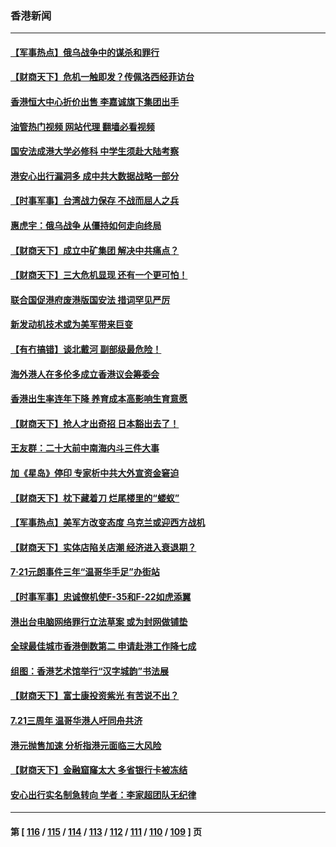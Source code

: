 ### 香港新闻
---
#### [【军事热点】俄乌战争中的谋杀和罪行](../../pages/ncid1349362/n13794020.md?08030445) 
#### [【财商天下】危机一触即发？传佩洛西经菲访台](../../pages/ncid1349362/n13793484.md?08030445) 
#### [香港恒大中心折价出售 李嘉诚旗下集团出手](../../pages/ncid1349362/n13793468.md?08030445) 
#### [油管热门视频 网站代理 翻墙必看视频](http://209.222.30.114:81/youtube.html?08030445)
#### [国安法成港大学必修科 中学生须赴大陆考察](../../pages/ncid1349362/n13793389.md?08030445) 
#### [港安心出行漏洞多 成中共大数据战略一部分](../../pages/ncid1349362/n13793044.md?08030445) 
#### [【时事军事】台湾战力保存 不战而屈人之兵](../../pages/ncid1349362/n13792389.md?08030445) 
#### [惠虎宇：俄乌战争 从僵持如何走向终局](../../pages/ncid1349362/n13792139.md?08030445) 
#### [【财商天下】成立中矿集团 解决中共痛点？](../../pages/ncid1349362/n13791867.md?08030445) 
#### [【财商天下】三大危机显现 还有一个更可怕！](../../pages/ncid1349362/n13791120.md?08030445) 
#### [联合国促港府废港版国安法 措词罕见严厉](../../pages/ncid1349362/n13790942.md?08030445) 
#### [新发动机技术或为美军带来巨变](../../pages/ncid1349362/n13790662.md?08030445) 
#### [【有冇搞错】谈北戴河 副部级最危险！](../../pages/ncid1349362/n13790376.md?08030445) 
#### [海外港人在多伦多成立香港议会筹委会](../../pages/ncid1349362/n13790347.md?08030445) 
#### [香港出生率连年下降 养育成本高影响生育意愿](../../pages/ncid1349362/n13790511.md?08030445) 
#### [【财商天下】抢人才出奇招 日本豁出去了！](../../pages/ncid1349362/n13790342.md?08030445) 
#### [王友群：二十大前中南海内斗三件大事](../../pages/ncid1349362/n13789729.md?08030445) 
#### [加《星岛》停印 专家析中共大外宣资金窘迫](../../pages/ncid1349362/n13789697.md?08030445) 
#### [【财商天下】枕下藏着刀 烂尾楼里的“蝼蚁”](../../pages/ncid1349362/n13789588.md?08030445) 
#### [【军事热点】美军方改变态度 乌克兰或迎西方战机](../../pages/ncid1349362/n13789431.md?08030445) 
#### [【财商天下】实体店陷关店潮 经济进入衰退期？](../../pages/ncid1349362/n13788865.md?08030445) 
#### [7‧21元朗事件三年“温哥华手足”办街站](../../pages/ncid1349362/n13788190.md?08030445) 
#### [【时事军事】忠诚僚机使F-35和F-22如虎添翼](../../pages/ncid1349362/n13788133.md?08030445) 
#### [港出台电脑网络罪行立法草案 或为封网做铺垫](../../pages/ncid1349362/n13787970.md?08030445) 
#### [全球最佳城市香港倒数第二 申请赴港工作降七成](../../pages/ncid1349362/n13787853.md?08030445) 
#### [组图：香港艺术馆举行“汉字城韵”书法展](../../pages/ncid1349362/n13787595.md?08030445) 
#### [【财商天下】富士康投资紫光 有苦说不出？](../../pages/ncid1349362/n13787339.md?08030445) 
#### [7.21三周年 温哥华港人吁同舟共济](../../pages/ncid1349362/n13787302.md?08030445) 
#### [港元抛售加速 分析指港元面临三大风险](../../pages/ncid1349362/n13786601.md?08030445) 
#### [【财商天下】金融窟窿太大 多省银行卡被冻结](../../pages/ncid1349362/n13786403.md?08030445) 
#### [安心出行实名制急转向 学者：李家超团队无纪律](../../pages/ncid1349362/n13786390.md?08030445) 

---
#### 第 [ [116](./116.md?08030445) / [115](./115.md?08030445) / [114](./114.md?08030445) / [113](./113.md?08030445) / [112](./112.md?08030445) / [111](./111.md?08030445) / [110](./110.md?08030445) / [109](./109.md?08030445) ] 页
